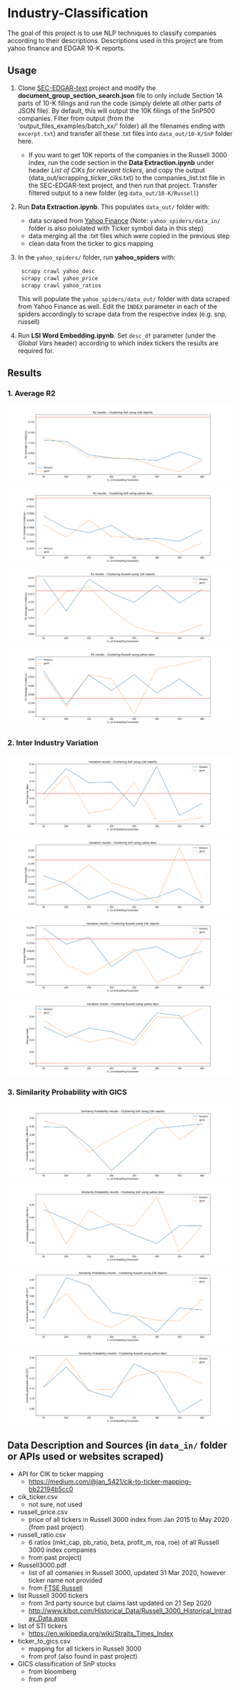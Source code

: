 # Industry-Classification
The goal of this project is to use NLP techniques to classify companies according to their descriptions. Descriptions used in this project are from yahoo finance and EDGAR 10-K reports.


## Usage

1. Clone [SEC-EDGAR-text](https://github.com/alions7000/SEC-EDGAR-text) project and modify the **document_group_section_search.json** file to only include Section 1A parts of 10-K filings and run the code (simply delete all other parts of JSON file). By default, this will output the 10K filings of the SnP500 companies. Filter from output (from the 'output_files_examples/batch_xx/' folder) all the filenames ending with `excerpt.txt`) and transfer all these .txt files into `data_out/10-K/SnP` folder here.
	* If you want to get 10K reports of the companies in the Russell 3000 index, run the code section in the **Data Extraction.ipynb** under header *List of CIKs for relevant tickers*, and copy the output (data_out/scrapping_ticker_ciks.txt) to the companies_list.txt file in the SEC-EDGAR-text project, and then run that project. Transfer filtered output to a new folder (eg  `data_out/10-K/Russell`)


1. Run **Data Extraction.ipynb**. This populates `data_out/` folder  with:
	*  data scraped from [Yahoo Finance](https://sg.finance.yahoo.com/) (Note: `yahoo_spiders/data_in/` folder is also polulated with Ticker symbol data in this step)
	*  data merging all the .txt files which were copied in the previous step
	*  clean data from the ticker to gics mapping


1. In the `yahoo_spiders/` folder, run **yahoo_spiders** with:

        scrapy crawl yahoo_desc
        scrapy crawl yahoo_price
        scrapy crawl yahoo_ratios
        
    This will populate the `yahoo_spiders/data_out/` folder with data scraped from Yahoo Finance as well. Edit the `INDEX` parameter in each of the spiders accordingly to scrape data from the respective index (e.g. snp, russell)
    

1. Run **LSI Word Embedding.ipynb**. Set `desc_df` parameter (under the *Global Vars* header) according to which index tickers the results are required for.



## Results

### 1. Average R2 
![1_1](data_out/images/1_1.png)
![1_2](data_out/images/1_2.png)
![1_3](data_out/images/1_3.png)
![1_4](data_out/images/1_4.png)

### 2. Inter Industry Variation
![2_1](data_out/images/2_1.png)
![2_2](data_out/images/2_2.png)
![2_3](data_out/images/2_3.png)
![2_4](data_out/images/2_4.png)

### 3. Similarity Probability with GICS
![3_1](data_out/images/3_1.png)
![3_2](data_out/images/3_2.png)
![3_3](data_out/images/3_3.png)
![3_4](data_out/images/3_4.png)


## Data Description and Sources (in `data_in/` folder or APIs used or websites scraped)

* API for CIK to ticker mapping
	* https://medium.com/@jan_5421/cik-to-ticker-mapping-bb22194b5cc0
* cik_ticker.csv
	* not sure, not used
* russell_price.csv
	* price of all tickers in Russell 3000 index from Jan 2015 to May 2020 (from past project)
* russell_ratio.csv
	* 6 ratios (mkt_cap, pb_ratio, beta, profit_m, roa, roe) of all Russell 3000 index companies
	* from past project)
* Russell3000.pdf
	* list of all comanies in Russell 3000, updated 31 Mar 2020, however ticker name not provided
	* from [FTSE Russell](https://www.ftserussell.com/analytics/factsheets/home/constituentsweights)
* list Russell 3000 tickers
	* from 3rd party source but claims last updated on 21 Sep 2020
	* http://www.kibot.com/Historical_Data/Russell_3000_Historical_Intraday_Data.aspx
* list of STI tickers
	* https://en.wikipedia.org/wiki/Straits_Times_Index
* ticker_to_gics.csv
	* mapping for all tickers in Russell 3000
	* from prof (also found in past project)
* GICS classification of SnP stocks 
	* from bloomberg
	* from prof

